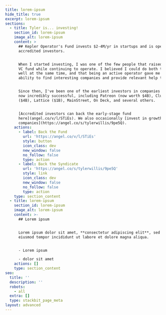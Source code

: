 ```yaml
---
title: lorem-ipsum
hide_title: true
excerpt: lorem-ipsum
sections:
  - title: Tyler is... investing!
    section_id: lorem-ipsum
    image_alt: lorem-ipsum
    content: >
      ## Kepler Operator's Fund invests $2-4M/yr in startups and is open to
      accredited investors.


      When I started investing, I was one of the few people that raised a small
      VC fund while continuing to operate. I believed I could do both things
      well at the same time, and that being an active operator gave me more
      ability to find interesting companies and provide relevant help to them.


      Since then, I've been one of the earliest investors in companies that are
      now incredibly successful, including Patreon (now worth $4B), Clubhouse
      ($4B), Lattice ($1B), MainStreet, On Deck, and several others.


      [Accredited investors can back the early-stage fund
      here](angel.co/v/l/STiEs). We also occasionally [invest in growth-stage
      companies](https://angel.co/s/tylerwillis/9pe5Q).
    actions:
      - label: Back the Fund
        url: 'https://angel.co/v/l/STiEs'
        style: button
        icon_class: dev
        new_window: false
        no_follow: false
        type: action
      - label: Back the Syndicate
        url: 'https://angel.co/s/tylerwillis/9pe5Q'
        style: link
        icon_class: dev
        new_window: false
        no_follow: false
        type: action
    type: section_content
  - title: lorem-ipsum
    section_id: lorem-ipsum
    image_alt: lorem-ipsum
    content: >-
      ## Lorem ipsum


      Lorem ipsum dolor sit amet, **consectetur adipiscing elit**, sed do
      eiusmod tempor incididunt ut labore et dolore magna aliqua.


      - Lorem ipsum

      - dolor sit amet
    actions: []
    type: section_content
seo:
  title: ''
  description: ''
  robots:
    - all
  extra: []
  type: stackbit_page_meta
layout: advanced
---
```

